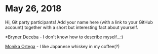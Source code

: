 # May 26, 2018

Hi, Git party participants! Add your name here (with a link to your GitHub account) together with a short but interesting fact about yourself.


*[Bryner Deceba](https://github.com/blueEagle101) - I don't know how to describe myself...:)

[Monika Ortega](https://github.com/akinomagetro) - I like Japanese whiskey in my coffee(?)

